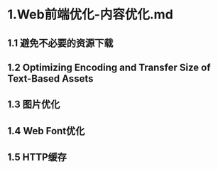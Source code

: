 # 1.Web前端优化-内容优化.md

## 1.1 避免不必要的资源下载

## 1.2 Optimizing Encoding and Transfer Size of Text-Based Assets

## 1.3 图片优化

## 1.4 Web Font优化

## 1.5 HTTP缓存
